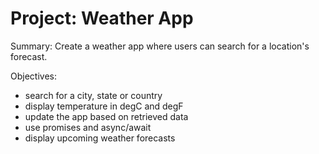 # Project: Weather App

Summary:
Create a weather app where users can search for a location's forecast.

Objectives:

- search for a city, state or country
- display temperature in degC and degF
- update the app based on retrieved data
- use promises and async/await
- display upcoming weather forecasts
